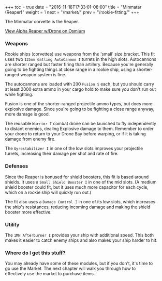 +++
toc = true
date = "2016-11-18T17:33:01-08:00"
title = "Minmatar (Reaper)"
weight = 1
next = "/market/"
prev = "/rookie-fitting/"
+++

The Minmatar corvette is the Reaper.

<object type="image/svg+xml" data="https://o.smium.org/api/convert/119447/svg/119447-alpha-reaper-wdrone.svg?privatetoken=5479867580904636416"><a href="https://o.smium.org/loadout/private/119447/5479867580904636416">View Alpha Reaper w/Drone on Osmium</a></object>

### Weapons

Rookie ships (corvettes) use weapons from the 'small' size bracket.
This fit uses two `125mm Gatling AutoCannon I` turrets in the high slots.
Autocannons are shorter ranged but faster firing than artillery.
Because you're generally going to be fighting things at close range
in a rookie ship, using a shorter-ranged weapon system is fine.

The autocannons are loaded with 200 `Fusion S` each, but you should carry at least 2000
extra ammo in your cargo hold to make sure you don't run out while fighting.

Fusion is one of the shorter-ranged projectile ammo types, but does more explosive damage.
Since you're going to be fighting a close range anyway, more damage is good.

The reusable `Warrior I` combat drone can be launched to fly independently to distant enemies,
dealing Explosive damage to them.  Remember to order your drone to return to your
Drone Bay before warping, or if it is taking damage from enemy fire.

The `Gyrostabilizer I` in one of the low slots improves your projectile turrets, increasing
their damage per shot and rate of fire.

### Defenses

Since the Reaper is bonused for shield boosters, this fit is based around shields. It uses a
`Small Shield Booster I` in one of the mid slots. (A medium shield booster could fit, but it
uses much more capacitor for each cycle, which on a rookie ship will quickly run out.)

The fit also uses a `Damage Control I` in one of its low slots, which increases the ship's
resistances, reducing incoming damage and making the shield booster more effective.

### Utility

The `1MN Afterburner I` provides your ship with additional speed. This both makes it easier to
catch enemy ships and also makes your ship harder to hit.

### Where do I get this stuff?

You may already have some of these modules, but if you don't, it's time to go use the Market.
The next chapter will walk you through how to effectively use the market to purchase items.
